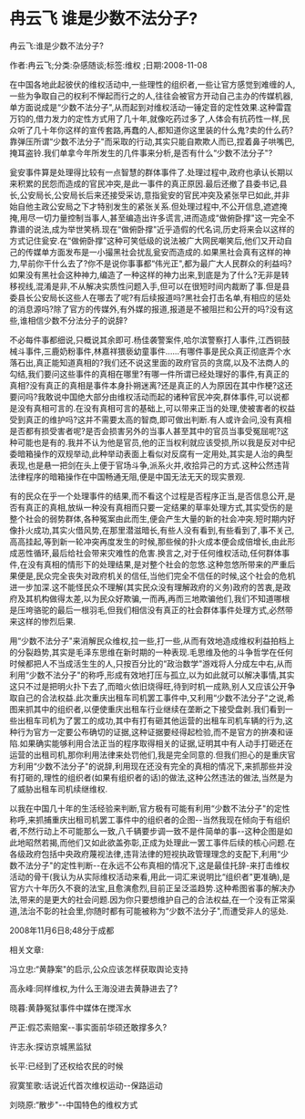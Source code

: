# 冉云飞  谁是少数不法分子?    
    
冉云飞:谁是少数不法分子?    
作者:冉云飞;分类:杂感随谈;标签:维权 ;日期:2008-11-08    
在中国各地此起彼伏的维权活动中,一些理性的组织者,一些让官方感觉到难缠的人,一些为争取自己的权利不惮起而行之的人,往往会被官方开动自己主办的传媒机器,单方面说成是“少数不法分子",从而起到对维权活动一锤定音的定性效果.这种雷霆万钧的,借力发力的定性方式用了几十年,就像吃药过多了,人体会有抗药性一样,民众听了几十年你这样的宣传套路,再蠢的人,都知道你这里装的什么鬼?卖的什么药?靠弹压所谓“少数不法分子"而采取的行动,其实只能自欺欺人而已,捏着鼻子哄嘴巴,掩耳盗铃.我们单拿今年所发生的几件事来分析,是否有什么“少数不法分子"?    
瓮安事件算是处理得比较有一点智慧的群体事件了.处理过程中,政府也承认长期以来积累的民怨而造成的官民冲突,是此一事件的真正原因.最后还撤了县委书记,县长,公安局长,公安局长后来还接受采访,意指瓮安的官民冲突及紧张早已如此,并非始自他主政公安局之下才特别发生的紧张关系.但处理过程中,不公开信息,遮遮掩掩,用尽一切力量控制当事人,甚至编造出许多谎言,进而造成“做俯卧撑"这一完全不靠谱的说法,成为举世笑柄.现在“做俯卧撑"近乎造假的代名词,历史将来会以这样的方式记住瓮安.在“做俯卧撑"这种可笑低级的说法被广大网民嘲笑后,他们又开动自己的传媒单方面发布是一小撮黑社会扰乱瓮安而造成的.如果黑社会真有这样的神力,早前你干什么去了?你不是说你事事都“伟光正",都为最广大人民群众的利益吗?如果没有黑社会这种神力,编造了一种这样的神力出来,到底是为了什么?无非是转移视线,混淆是非,不从解决实质性问题入手,但可以在很短时间内裁断了事.但是县委县长公安局长这些人在哪去了呢?有后续报道吗?黑社会打击名单,有相应的惩处的消息源吗?除了官方的传媒外,有外媒的报道,报道是不被阻拦和公开的吗?没有这些,谁相信少数不分法分子的说辞?    
不必每件事都细说,只概说其余即可.杨佳袭警案件,哈尔滨警察打人事件,江西铜鼓械斗事件,三鹿奶粉事件,林嘉祥猥亵幼童事件......有哪件事是民众真正彻底弄个水落石出,真正能知道真相的?我们还不说这里面的政府官员的贪腐,以及不法商人的勾结,我们要问这些事件的真相在哪里?有哪一件所谓已经处理好的事件,有真正的真相?没有真正的真相是事件本身扑朔迷离?还是真正的人为原因在其中作梗?这还要问吗?我敢说中国绝大部分由维权活动而起的诸种官民冲突,群体事件,可以说都是没有真相可言的.在没有真相可言的基础上,可以带来正当的处理,使被害者的权益受到真正的维护吗?这并不需要太高的智商,即可做出判断.有人或许会问,没有真相是否都有损受害者呢?是否会损害另外的当事人甚至其中的官员当事受冤屈呢?这种可能也是有的.我并不认为他是官员,他的正当权利就应该受损,所以我是反对中纪委暗箱操作的双规举动,此种举动表面上看似对反腐有一定用处,其实是人治的典型表现,也是悬一把剑在头上便于官场斗争,派系火并,收拾异己的方式.这种公然违背法律程序的暗箱操作在中国畅通无阻,便是中国无法无天的现实景观.    
有的民众在乎一个处理事件的结果,而不看这个过程是否程序正当,是否信息公开,是否有真正的真相,放纵一种没有真相而只要一定结果的草率处理方式,其实受伤的是整个社会的弱势群体,各种冤案由此而生,便会产生大量的新的社会冲突.短时期内好像扑火成功,其实火借风势,在那里潜滋暗长,有些人没有看到,有些看到了,事不关己,高高挂起,等到新一轮冲突再度发生的时候,那些候的扑火成本便会成倍增长,由此形成恶性循环,最后给社会带来灾难性的危害.换言之,对于任何维权活动,任何群体事件,在没有真相的情形下的处理结果,是对整个社会的忽悠.这种忽悠所带来的严重后果便是,民众完全丧失对政府机关的信任,当他们完全不信任的时候,这个社会的危机进一步加深.这不能怪民众不理解(其实民众没有理解政府的义务)政府的苦衷,是政府及其机构做得太差,以为民众好欺骗,一而再,再而三地欺骗他们,我们不知道哪根是压垮骆驼的最后一根羽毛,但我们相信没有真正的社会群体事件处理方式,必然带来这样的惨烈后果.    
用“少数不法分子"来消解民众维权,拉一些,打一些,从而有效地造成维权利益拍档上的分裂趋势,其实是毛泽东思维在新时期的一种表现.毛思维及他的斗争哲学在任何时候都把人不当成活生生的人,只按百分比的“政治数学"游戏将人分成左中右,从而利用“少数不法分子"的称呼,形成有效地打压与孤立,以为如此就可以解决事情,其实这只不过是把明火扑下去了,而暗火依旧烧得旺,待到时机一成熟,别人又应该公开争取自己的合法权益.此次重庆出租车司机罢工事件中,又利用“少数不法分子"之说,希图来抓其中的组织者,以便使重庆出租车行业继续在垄断之下接受盘剥.我们看到一些出租车司机为了罢工的成功,其中有打有砸其他运营的出租车司机车辆的行为,这种行为官方一定要公布确切的证据,这种证据要经得起检验,而不是官方的拚凑和诬陷.如果确实能够利用合法正当的程序取得相关的证据,证明其中有人动手打砸还在运营的出租司机,那你利用法律来处罚他们,我是完全同意的.但我们担心的是重庆官方利用“少数不法分子"的说辞,利用现在还没有完全的真相的情况下,来抓那些并没有打砸的,理性的组织者(如果有组织者的话)的做法,这种公然违法的做法,当然是为了威胁出租车司机续继维权.    
以我在中国几十年的生活经验来判断,官方极有可能有利用“少数不法分子"的定性称呼,来抓捕重庆出租司机罢工事件中的组织者的企图--当然我现在倾向于有组织者,不然行动上不可能那么一致,八千辆要步调一致不是件简单的事--这种企图是如此地昭然若揭,而他们又如此欲盖弥彰,正成为处理此一罢工事件后续的核心问题.在各级政府包括中央政府蔑视法律,违背法律的短视执政管理理念的支配下,利用“少数不法分子"的定性判断--在永远不公布真相的情况下,这是最佳托辞-来打击维权活动的骨干(我认为从实际维权活动来看,用此一词汇来说明比“组织者"更准确),是官方六十年历久不衰的法宝,且愈演愈烈,目前正呈泛滥趋势.这种希图省事的解决办法,带来的是更大的社会问题.因为你只要想维护自己的合法权益,在一个没有正常渠道,法治不彰的社会里,你随时都有可能被称为“少数不法分子",而遭受非人的惩处.    
2008年11月6日8;48分于成都    
    
相关文章:    
冯立忠:“黄静案"的启示,公众应该怎样获取舆论支持    
高永峰:同样维权,为什么王海没进去黄静进去了?    
晓暮:黄静冤狱事件中媒体在搅浑水    
严正:假芯索赔案--事实面前华硕还敢撑多久?    
许志永:探访京城黑监狱    
长平:已经到了还权给农民的时候    
寂寞笙歌:话说近代首次维权运动--保路运动    
刘晓原:“散步"--中国特色的维权方式